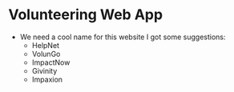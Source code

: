 # Volunteering Web App
- We need a cool name for this website
  I got some suggestions:
    * HelpNet
    * VolunGo
    * ImpactNow
    * Givinity
    * Impaxion
